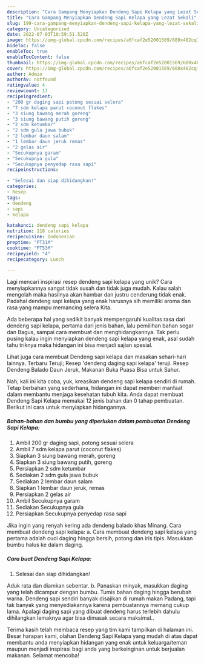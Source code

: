 ```yaml
---
description: "Cara Gampang Menyiapkan Dendeng Sapi Kelapa yang Lezat Sekali"
title: "Cara Gampang Menyiapkan Dendeng Sapi Kelapa yang Lezat Sekali"
slug: 199-cara-gampang-menyiapkan-dendeng-sapi-kelapa-yang-lezat-sekali
category: Uncategorized
date: 2022-07-03T10:59:51.528Z
image: https://img-global.cpcdn.com/recipes/a6fcaf2e52001569/680x482cq70/dendeng-sapi-kelapa-foto-resep-utama.jpg
hideToc: false
enableToc: true
enableTocContent: false
thumbnail: https://img-global.cpcdn.com/recipes/a6fcaf2e52001569/680x482cq70/dendeng-sapi-kelapa-foto-resep-utama.jpg
cover: https://img-global.cpcdn.com/recipes/a6fcaf2e52001569/680x482cq70/dendeng-sapi-kelapa-foto-resep-utama.jpg
author: Admin
authorAv: notfound
ratingvalue: 4
reviewcount: 17
recipeingredient:
- "200 gr daging sapi potong sesuai selera"
- "7 sdm kelapa parut coconut flakes"
- "3 siung bawang merah goreng"
- "3 siung bawang putih goreng"
- "2 sdm ketumbar"
- "2 sdm gula jawa bubuk"
- "2 lembar daun salam"
- "1 lembar daun jeruk remas"
- "2 gelas air"
- "Secukupnya garam"
- "Secukupnya gula"
- "Secukupnya penyedap rasa sapi"
recipeinstructions:

- "Selesai dan siap dihidangkan!"
categories:
- Resep
tags:
- dendeng
- sapi
- kelapa

katakunci: dendeng sapi kelapa 
nutrition: 118 calories
recipecuisine: Indonesian
preptime: "PT31M"
cooktime: "PT53M"
recipeyield: "4"
recipecategory: Lunch

---
```





Lagi mencari inspirasi resep dendeng sapi kelapa yang unik? Cara menyiapkannya sangat tidak susah dan tidak juga mudah. Kalau salah mengolah maka hasilnya akan hambar dan justru cenderung tidak enak. Padahal dendeng sapi kelapa yang enak harusnya sih memiliki aroma dan rasa yang mampu memancing selera Kita.





Ada beberapa hal yang sedikit banyak mempengaruhi kualitas rasa dari dendeng sapi kelapa, pertama dari jenis bahan, lalu pemilihan bahan segar dan Bagus, sampai cara membuat dan menghidangkannya. Tak perlu pusing kalau ingin menyiapkan dendeng sapi kelapa yang enak,      asal sudah tahu triknya maka hidangan ini bisa menjadi sajian spesial.














Lihat juga cara membuat Dendeng sapi kelapa dan masakan sehari-hari lainnya. Terbaru Teruji; Resep &#39;dendeng daging sapi kelapa&#39; teruji. Resep Dendeng Balado Daun Jeruk, Makanan Buka Puasa Bisa untuk Sahur.






Nah, kali ini kita coba, yuk, kreasikan dendeng sapi kelapa sendiri di rumah. Tetap berbahan yang sederhana, hidangan ini dapat memberi manfaat dalam membantu menjaga kesehatan tubuh kita. Anda dapat membuat Dendeng Sapi Kelapa memakai 12 jenis bahan dan 0 tahap pembuatan. Berikut ini cara untuk menyiapkan hidangannya.

<!--inarticleads1-->

##### Bahan-bahan dan bumbu yang diperlukan dalam pembuatan Dendeng Sapi Kelapa:

1. Ambil 200 gr daging sapi, potong sesuai selera
1. Ambil 7 sdm kelapa parut (coconut flakes)
1. Siapkan 3 siung bawang merah, goreng
1. Siapkan 3 siung bawang putih, goreng
1. Persiapkan 2 sdm ketumbar
1. Sediakan 2 sdm gula jawa bubuk
1. Sediakan 2 lembar daun salam
1. Siapkan 1 lembar daun jeruk, remas
1. Persiapkan 2 gelas air
1. Ambil Secukupnya garam
1. Sediakan Secukupnya gula
1. Persiapkan Secukupnya penyedap rasa sapi


Jika ingin yang renyah kering ada dendeng balado khas Minang. Cara membuat dendeng sapi kelapa: a. Cara membuat dendeng sapi kelapa yang pertama adalah cuci daging hingga bersih, potong dan iris tipis. Masukkan bumbu halus ke dalam daging. 

<!--inarticleads2-->

##### Cara buat Dendeng Sapi Kelapa:


1. Selesai dan siap dihidangkan!

Aduk rata dan diamkan sebentar. b. Panaskan minyak, masukkan daging yang telah dicampur dengan bumbu. Tumis bahan daging hingga berubah warna. Dendeng sapi sendiri banyak disajikan di rumah makan Padang, tapi tak banyak yang menyediakannya karena pembuatannya memang cukup lama. Apalagi daging sapi yang dibuat dendeng harus terlebih dahulu dihilangkan lemaknya agar bisa dimasak secara maksimal.. 

Terima kasih telah membaca resep yang tim kami tampilkan di halaman ini. Besar harapan kami, olahan Dendeng Sapi Kelapa yang mudah di atas dapat membantu anda menyiapkan hidangan yang enak untuk keluarga/teman maupun menjadi inspirasi bagi anda yang berkeinginan untuk berjualan makanan. Selamat mencoba!
